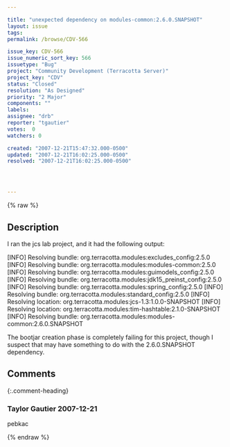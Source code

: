 ```yaml
---

title: "unexpected dependency on modules-common:2.6.0.SNAPSHOT"
layout: issue
tags: 
permalink: /browse/CDV-566

issue_key: CDV-566
issue_numeric_sort_key: 566
issuetype: "Bug"
project: "Community Development (Terracotta Server)"
project_key: "CDV"
status: "Closed"
resolution: "As Designed"
priority: "2 Major"
components: ""
labels: 
assignee: "drb"
reporter: "tgautier"
votes:  0
watchers: 0

created: "2007-12-21T15:47:32.000-0500"
updated: "2007-12-21T16:02:25.000-0500"
resolved: "2007-12-21T16:02:25.000-0500"




---
```


{% raw %}

## Description

<div markdown="1" class="description">

I ran the jcs lab project, and it had the following output:

[INFO] Resolving bundle: org.terracotta.modules:excludes\_config:2.5.0
[INFO] Resolving bundle: org.terracotta.modules:modules-common:2.5.0
[INFO] Resolving bundle: org.terracotta.modules:guimodels\_config:2.5.0
[INFO] Resolving bundle: org.terracotta.modules:jdk15\_preinst\_config:2.5.0
[INFO] Resolving bundle: org.terracotta.modules:spring\_config:2.5.0
[INFO] Resolving bundle: org.terracotta.modules:standard\_config:2.5.0
[INFO] Resolving location: org.terracotta.modules:jcs-1.3:1.0.0-SNAPSHOT
[INFO] Resolving location: org.terracotta.modules:tim-hashtable:2.1.0-SNAPSHOT
[INFO] Resolving bundle: org.terracotta.modules:modules-common:2.6.0.SNAPSHOT

The bootjar creation phase is completely failing for this project, though I suspect that may have something to do with the 2.6.0.SNAPSHOT dependency.

</div>

## Comments


{:.comment-heading}
### **Taylor Gautier** <span class="date">2007-12-21</span>

<div markdown="1" class="comment">

pebkac

</div>



{% endraw %}
